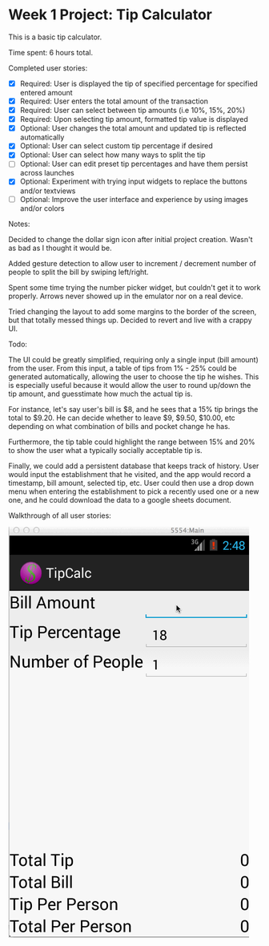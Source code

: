 # Week 1 Project:  Tip Calculator

This is a basic tip calculator.

Time spent:  6 hours total.

Completed user stories:

 * [x] Required: User is displayed the tip of specified percentage for specified entered amount
 * [x] Required: User enters the total amount of the transaction
 * [x] Required: User can select between tip amounts (i.e 10%, 15%, 20%)
 * [x] Required: Upon selecting tip amount, formatted tip value is displayed
 * [x] Optional: User changes the total amount and updated tip is reflected automatically
 * [x] Optional: User can select custom tip percentage if desired
 * [x] Optional: User can select how many ways to split the tip
 * [ ] Optional: User can edit preset tip percentages and have them persist across launches
 * [x] Optional: Experiment with trying input widgets to replace the buttons and/or textviews
 * [ ] Optional: Improve the user interface and experience by using images and/or colors

Notes:

Decided to change the dollar sign icon after initial project creation.  Wasn't
as bad as I thought it would be.

Added gesture detection to allow user to increment / decrement number of people
to split the bill by swiping left/right.

Spent some time trying the number picker widget, but couldn't get it to work
properly.  Arrows never showed up in the emulator nor on a real device.

Tried changing the layout to add some margins to the border of the screen, but
that totally messed things up.  Decided to revert and live with a crappy UI.


Todo:

The UI could be greatly simplified, requiring only a single input (bill amount)
from the user.  From this input, a table of tips from 1% - 25% could be 
generated automatically, allowing the user to choose the tip he wishes.  This
is especially useful because it would allow the user to round up/down the tip
amount, and guesstimate how much the actual tip is.  

For instance, let's say user's bill is $8, and he sees that a 15% tip brings
the total to $9.20.  He can decide whether to leave $9, $9.50, $10.00, etc 
depending on what combination of bills and pocket change he has.

Furthermore, the tip table could highlight the range between 15% and 20% to
show the user what a typically socially acceptable tip is.

Finally, we could add a persistent database that keeps track of history.  User
would input the establishment that he visited, and the app would record a 
timestamp, bill amount, selected tip, etc.  User could then use a drop down
menu when entering the establishment to pick a recently used one or a new one,
and he could download the data to a google sheets document.

Walkthrough of all user stories:

![Video Walkthrough](TipCalcDemo.gif)